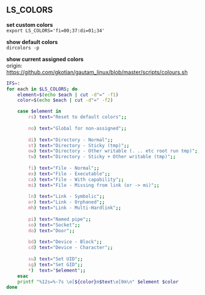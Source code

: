 LS_COLORS
---

**set custom colors**  
`export LS_COLORS='fi=00;37:di=01;34'`  

**show default colors**  
`dircolors -p`  

**show current assigned colors**  
origin: https://github.com/gkotian/gautam_linux/blob/master/scripts/colours.sh  
```sh
IFS=:
for each in $LS_COLORS; do
    element=$(echo $each | cut -d"=" -f1)
    color=$(echo $each | cut -d"=" -f2)

    case $element in
        rs) text="Reset to default colors";;
        
        no) text="Global for non-assigned";;
        
        di) text="Directory - Normal";;
        st) text="Directory - Sticky (tmp)";;
        ow) text="Directory - Other writable (. .. etc root run tmp)";;
        tw) text="Directory - Sticky + Other writable (tmp)";;
        
        fi) text="File - Normal";;
        ex) text="File - Executable";;
        ca) text="File - With capability";;
        mi) text="File - Missing from link (or -> mi)";;
        
        ln) text="Link - Symbolic";;
        or) text="Link - Orphaned";;
        mh) text="Link - Multi-Hardlink";;
        
        pi) text="Named pipe";;
        so) text="Socket";;
        do) text="Door";;
        
        bd) text="Device - Block";;
        cd) text="Device - Character";;
        
        su) text="Set UID";;
        sg) text="Set GID";;
        *)  text="$element";;
    esac
    printf "%12s=%-7s \e[${color}m$text\e[0m\n" $element $color
done
```
